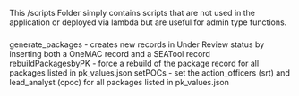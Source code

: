 This /scripts Folder simply contains scripts that are not used in the application or deployed via lambda but are useful for admin type functions.

#####

generate_packages - creates new records in Under Review status by inserting both a OneMAC record and a SEATool record
rebuildPackagesbyPK - force a rebuild of the package record for all packages listed in pk_values.json
setPOCs - set the action_officers (srt) and lead_analyst (cpoc) for all packages listed in pk_values.json
